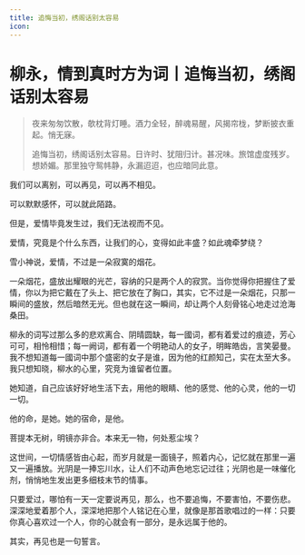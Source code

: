 ```yaml
---
title: 追悔当初，绣阁话别太容易
icon: 
---
```


# 柳永，情到真时方为词丨追悔当初，绣阁话别太容易

> 夜来匆匆饮散，欹枕背灯睡。酒力全轻，醉魂易醒，风揭帘栊，梦断披衣重起。悄无寐。
>
> 追悔当初，绣阁话别太容易。日许时、犹阻归计。甚况味。旅馆虚度残岁。想娇媚。那里独守鸳帏静，永漏迢迢，也应暗同此意。

我们可以离别，可以再见，可以再不相见。

可以默默感怀，可以就此陌路。

但是，爱情毕竟发生过，我们无法视而不见。

爱情，究竟是个什么东西，让我们的心，变得如此丰盛？如此魂牵梦绕？

雪小神说，爱情，不过是一朵寂寞的烟花。

一朵烟花，盛放出耀眼的光芒，容纳的只是两个人的寂赏。当你觉得你把握住了爱情，你以为把它戴在了头上、把它放在了胸口，其实，它不过是一朵烟花，只那一瞬间的盛放，然后暗然无光。但也就在这一瞬间，却让两个人刻骨铭心地走过沧海桑田。

柳永的词写过那么多的悲欢离合、阴晴圆缺，每一國词，都有着爱过的痕迹，芳心可可，相怜相惜；每一阙词，都有着一个明艳动人的女子，明眸皓齿，言笑晏曼。我不想知道每一國词中那个盛密的女子是谁，因为他的红颜知己，实在太至大多。我只想知晓，柳水的心里，究竞为谁留者位置。

她知道，自己应该好好地生活下去，用他的眼睛、他的感觉、他的心灵，他的一切一切。

他的命，是她。她的宿命，是他。

菩提本无树，明镜亦非合。本来无一物，何处惹尘埃？

这世间，一切情感皆由心起，而岁月就是一面镜子，照着内心，记忆就在那里一遍又一遍播放。光阴是一捧忘川水，让人们不动声色地忘记过往；光阴也是一味催化剂，悄悄地生发出更多细枝末节的情事。

只要爱过，哪怕有一天一定要说再见，那么，也不要追悔，不要害怕，不要伤悲。深深地爱着那个人，深深地把那个人铭记在心里，就像是那首歌唱过的一样：只要你真心喜欢过一个人，你的心就会有一部分，是永远属于他的。

其实，再见也是一句誓言。